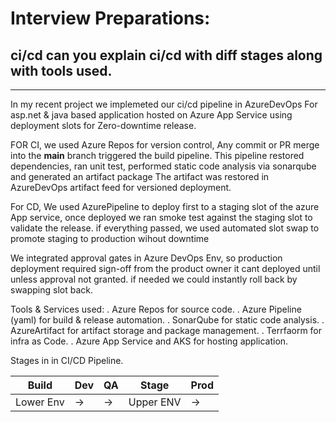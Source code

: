 # Interview Preparations:
## ci/cd can you explain ci/cd with diff stages along with tools used.
----------------------------------------------------------------------
In my recent project we implemeted our ci/cd pipeline in AzureDevOps For asp.net & java based application hosted on Azure App Service using deployment slots for Zero-downtime release.

FOR CI, we used Azure Repos for version control, Any commit or PR merge into the **main** branch triggered the build pipeline. This pipeline restored dependencies, ran unit test, performed static code analysis via sonarqube and generated an artifact package The artifact was restored in AzureDevOps artifact feed for versioned deployment.

For CD, We used AzurePipeline to deploy first to a staging slot of the azure App service, once deployed we ran smoke test against the staging slot to validate the release. if everything passed, we used automated slot swap to promote staging to production wihout downtime 

We integrated approval gates in Azure DevOps Env, so production deployment required sign-off from the product owner it cant deployed until unless approval not granted.
if needed we could instantly roll back by swapping slot back.

Tools & Services used:
. Azure Repos for source code.
. Azure Pipeline (yaml) for build & release automation.
. SonarQube for static code analysis.
. AzureArtifact for artifact storage and package management.
. Terrfaorm for infra as Code.
. Azure App Service and AKS for hosting application.

Stages in in CI/CD Pipeline.

| Build | Dev | QA | Stage | Prod |
|-------|-----|----|-------|------|
| Lower Env | → | → | Upper ENV | → |